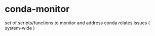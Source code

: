 # conda-monitor

set of scripts/functions to monitor and address conda relates issues ( system-wide ) 
